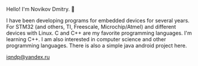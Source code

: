 Hello! I'm Novikov Dmitry. :wave:

I have been developing programs for embedded devices for several years. For STM32 (and others, TI, Freescale, Microchip/Atmel) and different devices with Linux.
C and C++ are my favorite programming languages. I'm learning C++. I am also interested in computer science and other programming languages. There is also a simple java android project here.

iqndp@yandex.ru
